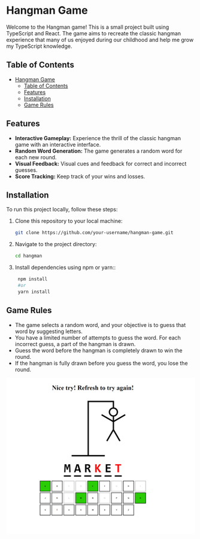 # Hangman Game

Welcome to the Hangman game! This is a small project built using TypeScript and React. The game aims to recreate the classic hangman experience that many of us enjoyed during our childhood and help me grow my TypeScript knowledge.

## Table of Contents

- [Hangman Game](#hangman-game)
	- [Table of Contents](#table-of-contents)
	- [Features](#features)
	- [Installation](#installation)
	- [Game Rules](#game-rules)

## Features

- **Interactive Gameplay:** Experience the thrill of the classic hangman game with an interactive interface.
- **Random Word Generation:** The game generates a random word for each new round.
- **Visual Feedback:** Visual cues and feedback for correct and incorrect guesses.
- **Score Tracking:** Keep track of your wins and losses.

## Installation

To run this project locally, follow these steps:

1. Clone this repository to your local machine:

	```bash
   git clone https://github.com/your-username/hangman-game.git
	```
2. Navigate to the project directory:
   ```bash
   cd hangman
   ```
3. Install dependencies using npm or yarn::
   ```bash
	npm install
	#or
	yarn install
   ```

## Game Rules
- The game selects a random word, and your objective is to guess that word by suggesting letters.
- You have a limited number of attempts to guess the word. For each incorrect guess, a part of the hangman is drawn.
- Guess the word before the hangman is completely drawn to win the round.
- If the hangman is fully drawn before you guess the word, you lose the round.

<img src="hangman\src\constants\hangman_image.png" alt="Hangman Game" width="700"/>
